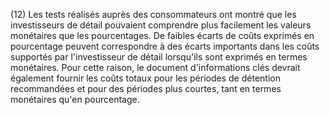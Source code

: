 (12) Les tests réalisés auprès des consommateurs ont montré que les investisseurs de détail pouvaient comprendre plus facilement les valeurs monétaires que les pourcentages. De faibles écarts de coûts exprimés en pourcentage peuvent correspondre à des écarts importants dans les coûts supportés par l'investisseur de détail lorsqu'ils sont exprimés en termes monétaires. Pour cette raison, le document d'informations clés devrait également fournir les coûts totaux pour les périodes de détention recommandées et pour des périodes plus courtes, tant en termes monétaires qu'en pourcentage.
